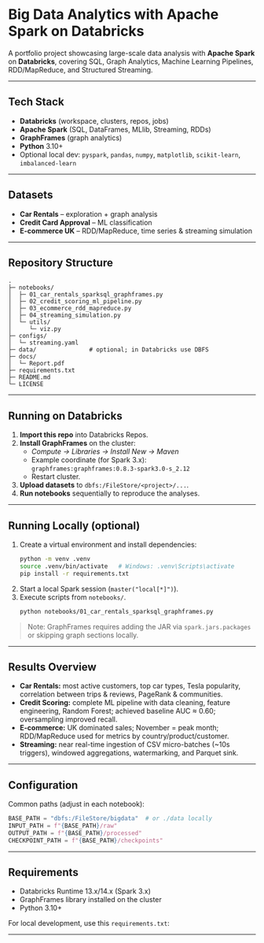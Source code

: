 # Big Data Analytics with Apache Spark on Databricks

A portfolio project showcasing large-scale data analysis with **Apache Spark** on **Databricks**, covering SQL, Graph Analytics, Machine Learning Pipelines, RDD/MapReduce, and Structured Streaming.

---

## Tech Stack

- **Databricks** (workspace, clusters, repos, jobs)  
- **Apache Spark** (SQL, DataFrames, MLlib, Streaming, RDDs)  
- **GraphFrames** (graph analytics)  
- **Python** 3.10+  
- Optional local dev: `pyspark`, `pandas`, `numpy`, `matplotlib`, `scikit-learn`, `imbalanced-learn`

---

## Datasets

- **Car Rentals** – exploration + graph analysis  
- **Credit Card Approval** – ML classification  
- **E-commerce UK** – RDD/MapReduce, time series & streaming simulation  

---

## Repository Structure

~~~text
.
├─ notebooks/
│  ├─ 01_car_rentals_sparksql_graphframes.py
│  ├─ 02_credit_scoring_ml_pipeline.py
│  ├─ 03_ecommerce_rdd_mapreduce.py
│  ├─ 04_streaming_simulation.py
│  └─ utils/
│     └─ viz.py
├─ configs/
│  └─ streaming.yaml
├─ data/               # optional; in Databricks use DBFS
├─ docs/
│  └─ Report.pdf
├─ requirements.txt
├─ README.md
└─ LICENSE
~~~

---

## Running on Databricks

1. **Import this repo** into Databricks Repos.  
2. **Install GraphFrames** on the cluster:  
   - *Compute → Libraries → Install New → Maven*  
   - Example coordinate (for Spark 3.x):  
     `graphframes:graphframes:0.8.3-spark3.0-s_2.12`  
   - Restart cluster.  
3. **Upload datasets** to `dbfs:/FileStore/<project>/...`.  
4. **Run notebooks** sequentially to reproduce the analyses.

---

## Running Locally (optional)

1. Create a virtual environment and install dependencies:
   ~~~bash
   python -m venv .venv
   source .venv/bin/activate   # Windows: .venv\Scripts\activate
   pip install -r requirements.txt
   ~~~
2. Start a local Spark session (`master("local[*]")`).  
3. Execute scripts from `notebooks/`.  
   ~~~bash
   python notebooks/01_car_rentals_sparksql_graphframes.py
   ~~~
> Note: GraphFrames requires adding the JAR via `spark.jars.packages` or skipping graph sections locally.

---

## Results Overview

- **Car Rentals:** most active customers, top car types, Tesla popularity, correlation between trips & reviews, PageRank & communities.  
- **Credit Scoring:** complete ML pipeline with data cleaning, feature engineering, Random Forest; achieved baseline AUC ≈ 0.60; oversampling improved recall.  
- **E-commerce:** UK dominated sales; November = peak month; RDD/MapReduce used for metrics by country/product/customer.  
- **Streaming:** near real-time ingestion of CSV micro-batches (~10s triggers), windowed aggregations, watermarking, and Parquet sink.  

---

## Configuration

Common paths (adjust in each notebook):
~~~python
BASE_PATH = "dbfs:/FileStore/bigdata"  # or ./data locally
INPUT_PATH = f"{BASE_PATH}/raw"
OUTPUT_PATH = f"{BASE_PATH}/processed"
CHECKPOINT_PATH = f"{BASE_PATH}/checkpoints"
~~~

---

## Requirements

- Databricks Runtime 13.x/14.x (Spark 3.x)  
- GraphFrames library installed on the cluster  
- Python 3.10+  

For local development, use this `requirements.txt`:

---
